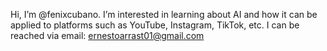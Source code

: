 Hi, I’m @fenixcubano. I’m interested in learning about AI and how it can be applied to platforms such as YouTube, Instagram, TikTok, etc. I can be reached via email: ernestoarrast01@gmail.com

